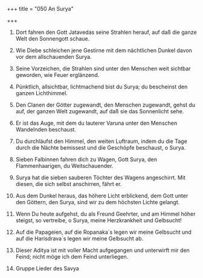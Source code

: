 +++
title = "050 An Surya"

+++


1.	Dort fahren den Gott Jatavedas seine Strahlen herauf, auf daß die ganze Welt den Sonnengott schaue.
2.	Wie Diebe schleichen jene Gestirne mit dem nächtlichen Dunkel davon vor dem allschauenden Surya.
3.	Seine Vorzeichen, die Strahlen sind unter den Menschen weit sichtbar geworden, wie Feuer erglänzend.
4.	Pünktlich, allsichtbar, lichtmachend bist du Surya; du bescheinst den ganzen Lichthimmel.
5.	Den Clanen der Götter zugewandt, den Menschen zugewandt, gehst du auf, der ganzen Welt zugewandt, auf daß sie das Sonnenlicht sehe.
6.	Er ist das Auge, mit dem du lauterer Varuna unter den Menschen Wandelnden beschaust.
7.	Du durchläufst den Himmel, den weiten Luftraum, indem du die Tage durch die Nächte bemissest und die Geschöpfe beschaust, o Surya.
8.	Sieben Falbinnen fahren dich zu Wagen, Gott Surya, den Flammenhaarigen, du Weitschauender.
9.	Surya hat die sieben sauberen Töchter des Wagens angeschirrt. Mit diesen, die sich selbst anschirren, fährt er.
10.	Aus dem Dunkel heraus, das höhere Licht erblickend, dem Gott unter den Göttern, den Surya, sind wir zu dem höchsten Lichte gelangt.
11.	Wenn Du heute aufgehst, du als Freund Geehrter, und am Himmel höher steigst, so vertreibe, o Surya, meine Herzkrankheit und Gelbsucht!
12.	Auf die Papageien, auf die Ropanaka´s legen wir meine Gelbsucht und auf die Harisdrava´s legen wir meine Gelbsucht ab.
13.	Dieser Aditya ist mit voller Macht aufgegangen und unterwirft mir den Feind; nicht möge ich dem Feind unterliegen.







7. Gruppe        Lieder des Savya

